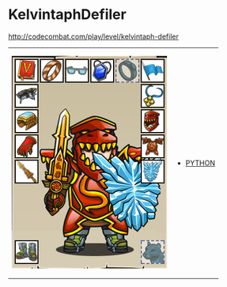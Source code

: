 # KelvintaphDefiler 

http://codecombat.com/play/level/kelvintaph-defiler
<table>
<tr>
<td>

![Hero Picture](hero.png?raw=true "Hero Picture")

</td>
<td>
<ul>
<li>

[PYTHON](KelvintaphDefiler.py)

</li>
</td>
</tr>
<table>